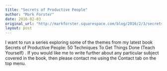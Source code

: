 ```yaml
---
title: "Secrets of Productive People"
author: "Mark Forster"
date: 2016-02-03
original_url: "http://markforster.squarespace.com/blog/2016/2/3/secrets-of-productive-people.html"
layout: post
---
```


I want to run a series exploring some of the themes from my latest book Secrets of Productive People: 50 Techniques To Get Things Done (Teach Yourself) . If you would like me to write further about any particular subject covered in the book, then please contact me using the Contact tab on the top menu.
